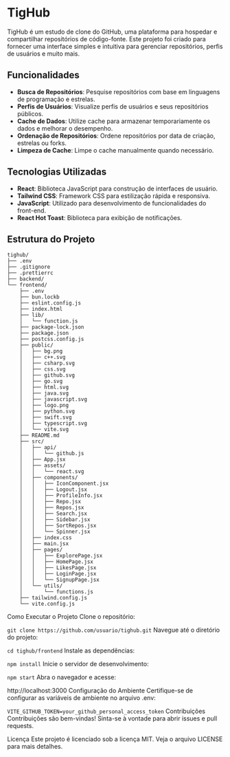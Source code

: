 # TigHub

TigHub é um estudo de clone do GitHub, uma plataforma para hospedar e compartilhar repositórios de código-fonte. Este projeto foi criado para fornecer uma interface simples e intuitiva para gerenciar repositórios, perfis de usuários e muito mais.

## Funcionalidades

- **Busca de Repositórios**: Pesquise repositórios com base em linguagens de programação e estrelas.
- **Perfis de Usuários**: Visualize perfis de usuários e seus repositórios públicos.
- **Cache de Dados**: Utilize cache para armazenar temporariamente os dados e melhorar o desempenho.
- **Ordenação de Repositórios**: Ordene repositórios por data de criação, estrelas ou forks.
- **Limpeza de Cache**: Limpe o cache manualmente quando necessário.

## Tecnologias Utilizadas

- **React**: Biblioteca JavaScript para construção de interfaces de usuário.
- **Tailwind CSS**: Framework CSS para estilização rápida e responsiva.
- **JavaScript**: Utilizado para desenvolvimento de funcionalidades do front-end.
- **React Hot Toast**: Biblioteca para exibição de notificações.

## Estrutura do Projeto

```
tighub/
├── .env
├── .gitignore
├── .prettierrc
├── backend/
└── frontend/
    ├── .env
    ├── bun.lockb
    ├── eslint.config.js
    ├── index.html
    ├── lib/
    │   └── function.js
    ├── package-lock.json
    ├── package.json
    ├── postcss.config.js
    ├── public/
    │   ├── bg.png
    │   ├── c++.svg
    │   ├── csharp.svg
    │   ├── css.svg
    │   ├── github.svg
    │   ├── go.svg
    │   ├── html.svg
    │   ├── java.svg
    │   ├── javascript.svg
    │   ├── logo.png
    │   ├── python.svg
    │   ├── swift.svg
    │   ├── typescript.svg
    │   └── vite.svg
    ├── README.md
    ├── src/
    │   ├── api/
    │   │   └── github.js
    │   ├── App.jsx
    │   ├── assets/
    │   │   └── react.svg
    │   ├── components/
    │   │   ├── IconComponent.jsx
    │   │   ├── Logout.jsx
    │   │   ├── ProfileInfo.jsx
    │   │   ├── Repo.jsx
    │   │   ├── Repos.jsx
    │   │   ├── Search.jsx
    │   │   ├── Sidebar.jsx
    │   │   ├── SortRepos.jsx
    │   │   └── Spinner.jsx
    │   ├── index.css
    │   ├── main.jsx
    │   ├── pages/
    │   │   ├── ExplorePage.jsx
    │   │   ├── HomePage.jsx
    │   │   ├── LikesPage.jsx
    │   │   ├── LoginPage.jsx
    │   │   └── SignupPage.jsx
    │   └── utils/
    │       └── functions.js
    ├── tailwind.config.js
    └── vite.config.js
```
Como Executar o Projeto
Clone o repositório:


```git clone https://github.com/usuario/tighub.git```
Navegue até o diretório do projeto:

```cd tighub/frontend```
Instale as dependências:

```npm install```
Inicie o servidor de desenvolvimento:

```npm start```
Abra o navegador e acesse:

http://localhost:3000
Configuração do Ambiente
Certifique-se de configurar as variáveis de ambiente no arquivo .env:

```VITE_GITHUB_TOKEN=your_github_personal_access_token```
Contribuições
Contribuições são bem-vindas! Sinta-se à vontade para abrir issues e pull requests.

Licença
Este projeto é licenciado sob a licença MIT. Veja o arquivo LICENSE para mais detalhes.
